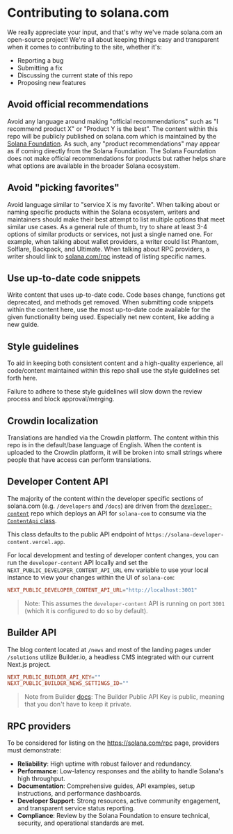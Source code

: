 # Contributing to solana.com

We really appreciate your input, and that's why we've made solana.com an open-source project! We're all about keeping things easy and transparent when it comes to contributing to the site, whether it's:

- Reporting a bug
- Submitting a fix
- Discussing the current state of this repo
- Proposing new features

## Avoid official recommendations

Avoid any language around making "official recommendations" such as "I recommend
product X" or "Product Y is the best". The content within this repo will be
publicly published on solana.com which is maintained by the
[Solana Foundation](https://solana.org). As such, any "product recommendations"
may appear as if coming directly from the Solana Foundation. The Solana
Foundation does not make official recommendations for products but rather helps
share what options are available in the broader Solana ecosystem.

## Avoid "picking favorites"

Avoid language similar to "service X is my favorite". When talking about or
naming specific products within the Solana ecosystem, writers and maintainers
should make their best attempt to list multiple options that meet similar use
cases. As a general rule of thumb, try to share at least 3-4 options of similar
products or services, not just a single named one. For example, when talking
about wallet providers, a writer could list Phantom, Solflare, Backpack, and
Ultimate. When talking about RPC providers, a writer should link to
[solana.com/rpc](https://solana.com/rpc) instead of listing specific names.

## Use up-to-date code snippets

Write content that uses up-to-date code. Code bases change, functions get
deprecated, and methods get removed. When submitting code snippets within the
content here, use the most up-to-date code available for the given functionality
being used. Especially net new content, like adding a new guide.

## Style guidelines

To aid in keeping both consistent content and a high-quality experience, all
code/content maintained within this repo shall use the style guidelines set
forth here.

Failure to adhere to these style guidelines will slow down the review process
and block approval/merging.

## Crowdin localization

Translations are handled via the Crowdin platform. The content within this repo is in the default/base language of English. When the content is uploaded to the Crowdin platform, it will be broken into small strings where people that have access can perform translations.

## Developer Content API

The majority of the content within the developer specific sections of solana.com (e.g. `/developers` and `/docs`) are driven from the [`developer-content`](https://github.com/solana-foundation/developer-content) repo which deploys an API for `solana-com` to consume via the [`ContentApi` class](/src/utils/contentApi.ts).

This class defaults to the public API endpoint of `https://solana-developer-content.vercel.app`.

For local development and testing of developer content changes, you can run the `developer-content` API locally and set the `NEXT_PUBLIC_DEVELOPER_CONTENT_API_URL` env variable to use your local instance to view your changes within the UI of `solana-com`:

```conf
NEXT_PUBLIC_DEVELOPER_CONTENT_API_URL="http://localhost:3001"
```

> Note: This assumes the `developer-content` API is running on port `3001` (which it is configured to do so by default).

## Builder API

The blog content located at `/news` and most of the landing pages under `/solutions` utilize Builder.io, a headless CMS integrated with our current Next.js project.

```conf
NEXT_PUBLIC_BUILDER_API_KEY=""
NEXT_PUBLIC_BUILDER_NEWS_SETTINGS_ID=""
```

> Note from Builder [docs](https://www.builder.io/c/docs/using-your-api-key): The Builder Public API Key is public, meaning that you don't have to keep it private.

## RPC providers

To be considered for listing on the https://solana.com/rpc page, providers must demonstrate:

- **Reliability**: High uptime with robust failover and redundancy.
- **Performance**: Low-latency responses and the ability to handle Solana's high throughput.
- **Documentation**: Comprehensive guides, API examples, setup instructions, and performance dashboards.
- **Developer Support**: Strong resources, active community engagement, and transparent service status reporting.
- **Compliance**: Review by the Solana Foundation to ensure technical, security, and operational standards are met.
